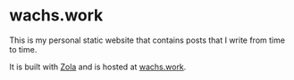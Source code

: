 # wachs.work

This is my personal static website that contains posts that I write from time to time.

It is built with [Zola](https://www.getzola.org/) and is hosted at [wachs.work](https://wachs.work).
